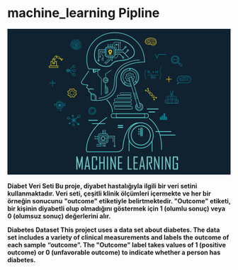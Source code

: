 # machine_learning Pipline

![App Screenshot](https://github.com/firengizz099/machine_learning/blob/main/1_c_fiB-YgbnMl6nntYGBMHQ.jpg?raw=true)

**Diabet Veri Seti Bu proje, diyabet hastalığıyla ilgili bir veri setini kullanmaktadır. Veri seti, çeşitli klinik ölçümleri içermekte ve her bir örneğin sonucunu** **"outcome" etiketiyle belirtmektedir. "Outcome" etiketi, bir kişinin diyabetli olup olmadığını göstermek için 1 (olumlu sonuç) veya 0 (olumsuz sonuç) değerlerini alır.**

**Diabetes Dataset This project uses a data set about diabetes. The data set includes a variety of clinical measurements and labels the outcome of each sample** **“outcome”. The "Outcome" label takes values of 1 (positive outcome) or 0 (unfavorable outcome) to indicate whether a person has diabetes.**
